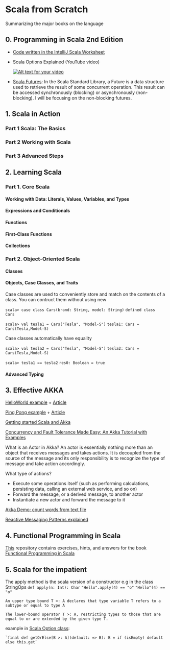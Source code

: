 # Scala from Scratch
Summarizing the major books on the language

## 0. Programming in Scala 2nd Edition

* [Code written in the IntelliJ Scala Worksheet](https://github.com/shehaaz/Scala-from-Scratch/tree/master/scala_playground)
* Scala Options Explained (YouTube video)

	[![Alt text for your video](http://img.youtube.com/vi/6Pd-1a3-Loc/0.jpg)](https://youtu.be/6Pd-1a3-Loc)
* [Scala Futures](http://doc.akka.io/docs/akka/2.4.2/scala/futures.html): In the Scala Standard Library, a Future is a data structure used to retrieve the result of some concurrent operation. This result can be accessed synchronously (blocking) or asynchronously (non-blocking). I will be focusing on the non-blocking futures.
 

## 1. Scala in Action

### Part 1 Scala: The Basics

### Part 2 Working with Scala

### Part 3 Advanced Steps

## 2. Learning Scala 

### Part 1. Core Scala

#### Working with Data: Literals, Values, Variables, and Types

#### Expressions and Conditionals

#### Functions

#### First-Class Functions

#### Collections

### Part 2. Object-Oriented Scala
#### Classes
#### Objects, Case Classes, and Traits

Case classes are used to conveniently store and match on the contents of a class. 
You can contruct them without using new

`scala> case class Cars(brand: String, model: String)`
`defined class Cars`

`scala> val tesla1 = Cars("Tesla", "Model-S")`
`tesla1: Cars = Cars(Tesla,Model-S)`

Case classes automatically have equality

`scala> val tesla2 = Cars("Tesla", "Model-S")`
`tesla2: Cars = Cars(Tesla,Model-S)`

`scala> tesla1 == tesla2`
`res0: Boolean = true`

#### Advanced Typing

## 3. Effective AKKA
[HelloWorld example](https://github.com/shehaaz/Scala-from-Scratch/blob/master/akka/Akka/src/main/scala/helloworld/HelloWorld.scala) + [Article](http://alvinalexander.com/scala/simple-scala-akka-actor-examples-hello-world-actors)

[Ping Pong example](https://github.com/shehaaz/Scala-from-Scratch/blob/master/akka/Akka/src/main/scala/pingpong/pingpong.scala) + [Article](http://alvinalexander.com/scala/scala-akka-actors-ping-pong-simple-example)

[Getting started Scala and Akka](http://doc.akka.io/docs/akka/2.0/intro/getting-started-first-scala.html)

[Concurrency and Fault Tolerance Made Easy: An Akka Tutorial with Examples](https://www.toptal.com/scala/concurrency-and-fault-tolerance-made-easy-an-intro-to-akka)

What is an Actor in Akka?
An actor is essentially nothing more than an object that receives messages and takes actions. 
It is decoupled from the source of the message and its only responsibility is to recognize the type of message and take action accordingly.

What type of actions?
* Execute some operations itself (such as performing calculations, persisting data, calling an external web service, and so on)
* Forward the message, or a derived message, to another actor
* Instantiate a new actor and forward the message to it

[Akka Demo: count words from text file](https://github.com/shehaaz/Scala-from-Scratch/blob/master/akka/Akka/src/main/scala/AkkaDemo.scala)

[Reactive Messaging Patterns explained](https://github.com/shehaaz/Scala-from-Scratch/tree/master/akka/Akka/src/main/scala/reactivemessagingpatterns)

## 4. Functional Programming in Scala
[This](https://github.com/fpinscala/fpinscala) repository contains exercises, hints, and answers for the book
[Functional Programming in Scala](http://manning.com/bjarnason/)

## 5. Scala for the impatient
The apply method is the scala version of a constructor
e.g in the class StringOps
`def apply(n: Int): Char`
`"Hello".apply(4) == "o"`
`"Hello"(4) == "o"`

`An upper type bound T <: A declares that type variable T refers to a subtype or equal to type A`

`The lower-bound operator T >: A, restricting types to those that are equal to or are extended by the given type T.`

example in [Scala Option class](https://github.com/scala/scala/blob/5cb3d4ec14488ce2fc5a1cc8ebdd12845859c57d/src/library/scala/Option.scala#L120):

	`final def getOrElse[B >: A](default: => B): B = if (isEmpty) default else this.get`


